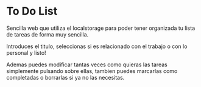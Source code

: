 # To Do List

Sencilla web que utiliza el localstorage para poder tener organizada tu lista de tareas de forma muy sencilla.

Introduces el titulo, seleccionas si es relacionado con el trabajo o con lo personal y listo!

Ademas puedes modificar tantas veces como quieras las tareas simplemente pulsando sobre ellas, tambien puedes marcarlas como completadas o borrarlas si ya no las necesitas.
